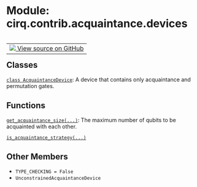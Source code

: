 <div itemscope itemtype="http://developers.google.com/ReferenceObject">
<meta itemprop="name" content="cirq.contrib.acquaintance.devices" />
<meta itemprop="path" content="Stable" />
<meta itemprop="property" content="TYPE_CHECKING"/>
<meta itemprop="property" content="UnconstrainedAcquaintanceDevice"/>
</div>

# Module: cirq.contrib.acquaintance.devices

<!-- Insert buttons and diff -->

<table class="tfo-notebook-buttons tfo-api" align="left">

<td>
  <a target="_blank" href="https://github.com/quantumlib/cirq/tree/master/cirq/contrib/acquaintance/devices.py">
    <img src="https://www.tensorflow.org/images/GitHub-Mark-32px.png" />
    View source on GitHub
  </a>
</td>
</table>







## Classes

[`class AcquaintanceDevice`](../../../cirq/contrib/acquaintance/devices/AcquaintanceDevice.md): A device that contains only acquaintance and permutation gates.

## Functions

[`get_acquaintance_size(...)`](../../../cirq/contrib/acquaintance/get_acquaintance_size.md): The maximum number of qubits to be acquainted with each other.

[`is_acquaintance_strategy(...)`](../../../cirq/contrib/acquaintance/devices/is_acquaintance_strategy.md)

## Other Members

* `TYPE_CHECKING = False` <a id="TYPE_CHECKING"></a>
* `UnconstrainedAcquaintanceDevice` <a id="UnconstrainedAcquaintanceDevice"></a>
